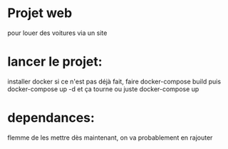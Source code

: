 # Projet web

pour louer des voitures via un site 

# lancer le projet:
installer docker si ce n'est pas déjà fait, faire docker-compose build puis docker-compose up -d et ça tourne
ou juste docker-compose up

# dependances:

flemme de les mettre dès maintenant, on va probablement en rajouter